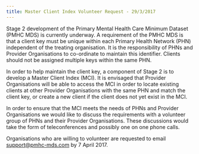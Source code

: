 ```yaml
---
title: Master Client Index Volunteer Request - 29/3/2017
---
```


Stage 2 development of the Primary Mental Health Care Minimum Dataset (PMHC MDS)  is currently underway. A requirement of the PMHC MDS is that a client key must be unique within each Primary Health Network (PHN) independent of the treating organisation. It is the responsibility of PHNs and Provider Organisations to co-ordinate to maintain this identifier. Clients should not be assigned multiple keys within the same PHN.

In order to help maintain the client key, a component of Stage 2 is to develop a Master Client Index (MCI). It is envisaged that Provider Organisations will be able to access the MCI in order to locate existing clients at other Provider Organisations with the same PHN and match the client key, or create a new client if the client does not yet exist in the MCI.

In order to ensure that the MCI meets the needs of PHNs and Provider Organisations we would like to discuss the requirements with a volunteer group of PHNs and their Provider Organisations. These discussions would take the form of teleconferences and possibly one on one phone calls.

Organisations who are willing to volunteer are requested to email [support@pmhc-mds.com](mailto:support@pmhc-mds.com) by 7 April 2017.
